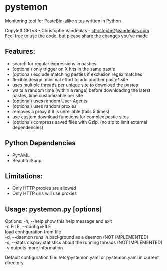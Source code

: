 pystemon
========
Monitoring tool for PasteBin-alike sites written in Python

Copyleft GPLv3 - Christophe Vandeplas - christophe@vandeplas.com  
Feel free to use the code, but please share the changes you've made

Features:
---------
* search for regular expressions in pasties
* (optional) only trigger on X hits in the same pastie
* (optional) exclude matching pasties if exclusion regex matches
* flexible design, minimal effort to add another paste* site
* uses multiple threads per unique site to download the pastes
* waits a random time (within a range) before downloading the latest pastes, time customizable per site
* (optional) uses random User-Agents
* (optional) uses random proxies
* removes a proxy if it is unreliable (fails 5 times)
* use custom download functions for complex pastie sites
* (optional) compress saved files with Gzip. (no zip to limit external dependencies)

Python Dependencies
-------------------
* PyYAML
* BeautifulSoup

Limitations:
------------
* Only HTTP proxies are allowed
* Only HTTP urls will use proxies

Usage: pystemon.py [options]
-----
Options:
      -h, --help            show this help message and exit  
      -c FILE, --config=FILE  
                            load configuration from file  
      -d, --daemon          runs in background as a daemon (NOT IMPLEMENTED)  
      -s, --stats           display statistics about the running threads (NOT IMPLEMENTED)    
      -v                    outputs more information  

Default configuration file: /etc/pystemon.yaml or pystemon.yaml in current directory
 